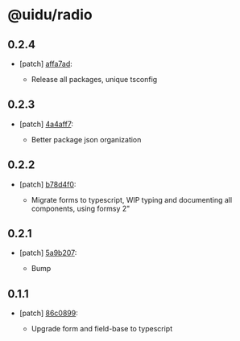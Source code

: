 # @uidu/radio

## 0.2.4
- [patch] [affa7ad](https://github.org/uidu-org/guidu/commits/affa7ad):

  - Release all packages, unique tsconfig

## 0.2.3
- [patch] [4a4aff7](https://github.org/uidu-org/guidu/commits/4a4aff7):

  - Better package json organization

## 0.2.2
- [patch] [b78d4f0](https://github.org/uidu-org/guidu/commits/b78d4f0):

  - Migrate forms to typescript, WIP typing and documenting all components, using formsy 2"

## 0.2.1
- [patch] [5a9b207](https://github.org/uidu-org/guidu/commits/5a9b207):

  - Bump

## 0.1.1
- [patch] [86c0899](https://github.org/uidu-org/guidu/commits/86c0899):

  - Upgrade form and field-base to typescript
